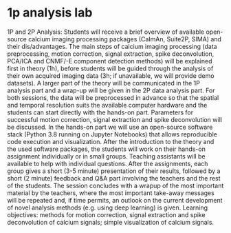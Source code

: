# 1p analysis lab

1P and 2P Analysis: Students will receive a brief overview of available open-source calcium imaging processing packages (CaImAn, Suite2P, SIMA) and their dis/advantages. The main steps of calcium imaging processing (data preprocessing, motion correction, signal extraction, spike deconvolution, PCA/ICA and CNMF/-E component detection methods) will be explained first in theory (1h), before students will be guided through the analysis of their own acquired imaging data (3h; if unavailable, we will provide demo datasets). A larger part of the theory will be communicated in the 1P analysis part and a wrap-up will be given in the 2P data analysis part. For both sessions, the data will be preprocessed in advance so that the spatial and temporal resolution suits the available computer hardware and the students can start directly with the hands-on part. Parameters for successful motion correction, signal extraction and spike deconvolution will be discussed. In the hands-on part we will use an open-source software stack (Python 3.8 running on Jupyter Notebooks) that allows reproducible code execution and visualization. After the introduction to the theory and the used software packages, the students will work on their hands-on assignment individually or in small groups. Teaching assistants will be available to help with individual questions. After the assignments, each group gives a short (3-5 minute) presentation of their results, followed by a short (2 minute) feedback and Q&A part involving the teachers and the rest of the students. The session concludes with a wrapup of the most important material by the teachers, where the most important take-away messages will be repeated and, if time permits, an outlook on the current development of novel analysis methods (e.g. using deep learning) is given. Learning objectives: methods for motion correction, signal extraction and spike deconvolution of calcium signals; simple visualization of calcium signals.

